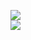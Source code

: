 [![](https://img.shields.io/badge/Made%20With-Github%20Spray-lightgrey.svg?style=for-the-badge&logo=github)](https://github.com/Annihil/github-spray#7349)  
[![](https://i.imgur.com/2DrTn0Z.gif)](https://github.com/Annihil/github-spray)